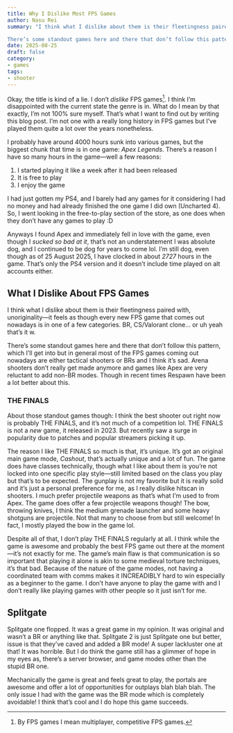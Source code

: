 ```yaml
---
title: Why I Dislike Most FPS Games
author: Nasu Rei
summary: "I think what I dislike about them is their fleetingness paired with, unoriginality—it feels as though every new FPS game that comes out nowadays is in one of a few categories. BR, CS/Valorant clone… or uh yeah that’s it w.

There’s some standout games here and there that don’t follow this pattern, which I’ll get into but in general most of the FPS games coming out nowadays are either tactical shooters or BRs and I think it’s sad."
date: 2025-08-25
draft: false
category:
- games
tags:
- shooter
---
```


Okay, the title is kind of a lie. I don’t *dislike* FPS games[^1]. I think I’m disappointed with the current state the genre is in. What do I mean by that exactly, I’m not 100% sure myself. That’s what I want to find out by writing this blog post. I’m not one with a really long history in FPS games but I’ve played them quite a lot over the years nonetheless.

I probably have around 4000 hours sunk into various games, but the biggest chunk that time is in one game: *Apex Legends*. There’s a reason I have so many hours in the game—well a few reasons:

1. I started playing it like a week after it had been released
2. It is free to play
3. I enjoy the game

I had just gotten my PS4, and I barely had any games for it considering I had no money and had already finished the one game I did own (Uncharted 4). So, I went looking in the free-to-play section of the store, as one does when they don’t have any games to play :D

Anyways I found Apex and immediately fell in love with the game, even though I *sucked so bad at it*, that’s not an understatement I was absolute dog, and I continued to be dog for years to come lol. I’m still dog, even though as of 25 August 2025, I have clocked in about *2727* hours in the game. That’s only the PS4 version and it doesn’t include time played on alt accounts either.

## What I Dislike About FPS Games

I think what I dislike about them is their fleetingness paired with, unoriginality—it feels as though every new FPS game that comes out nowadays is in one of a few categories. BR, CS/Valorant clone… or uh yeah that’s it w.

There’s some standout games here and there that don’t follow this pattern, which I’ll get into but in general most of the FPS games coming out nowadays are either tactical shooters or BRs and I think it’s sad. Arena shooters don’t really get made anymore and games like Apex are very reluctant to add non-BR modes. Though in recent times Respawn have been a lot better about this.

### THE FINALS

About those standout games though: I think the best shooter out right now is probably THE FINALS, and it’s not much of a competition lol. THE FINALS is not a *new* game, it released in 2023. But recently saw a surge in popularity due to patches and popular streamers picking it up. 

The reason I like THE FINALS so much is that, it’s unique. It’s got an original main game mode, *Cashout*, that’s actually unique and a lot of fun. The game does have classes technically, though what I like about them is you’re not locked into one specific play style—still limited based on the class you play but that’s to be expected. The gunplay is not my favorite but it is really solid and it’s just a personal preference for me, as I really dislike hitscan in shooters. I much prefer projectile weapons as that’s what I’m used to from Apex. The game does offer a few projectile weapons though! The bow, throwing knives, I think the medium grenade launcher and some heavy shotguns are projectile. Not that many to choose from but still welcome! In fact, I mostly played the bow in the game lol.

Despite all of that, I don’t play THE FINALS regularly at all. I think while the game is awesome and probably the best FPS game out there at the moment—it’s not exactly for me. The game’s main flaw is that communication is so important that playing it alone is akin to some medieval torture techniques, it’s that bad. Because of the nature of the game modes, not having a coordinated team with comms makes it INCREADIBLY hard to win especially as a beginner to the game. I don’t have anyone to play the game with and I don’t really like playing games with other people so it just isn’t for me.

## Splitgate

Splitgate one flopped. It was a great game in my opinion. It was original and wasn’t a BR or anything like that. Splitgate 2 is just Splitgate one but better, issue is that they’ve caved and added a BR mode! A super lackluster one at that! It was horrible. But I do think the game still has a glimmer of hope in my eyes as, there’s a server browser, and game modes other than the stupid BR one.

Mechanically the game is great and feels great to play, the portals are awesome and offer a lot of opportunities for outplays blah blah blah. The only issue I had with the game was the BR mode which is completely avoidable! I think that’s cool and I do hope this game succeeds.

[^1]: By FPS games I mean multiplayer, competitive FPS games.
